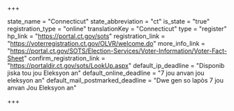 +++

state_name = "Connecticut"
state_abbreviation = "ct"
is_state = "true"
registration_type = "online"
translationKey = "Connecticut"
type = "register"
hp_link = "https://portal.ct.gov/sots"
registration_link = "https://voterregistration.ct.gov/OLVR/welcome.do"
more_info_link = "https://portal.ct.gov/SOTS/Election-Services/Voter-Information/Voter-Fact-Sheet"
confirm_registration_link = "https://portaldir.ct.gov/sots/LookUp.aspx"
default_ip_deadline = "Disponib jiska tou jou Eleksyon an"
default_online_deadline = "7 jou anvan jou eleksyon an"
default_mail_postmarked_deadline = "Dwe gen so lapòs 7 jou anvan Jou Eleksyon an"

+++